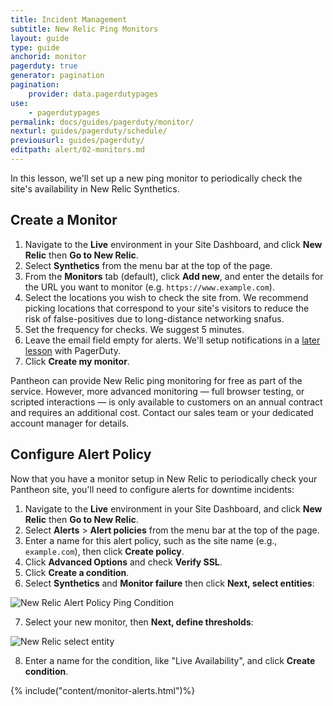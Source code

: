 ```yaml
---
title: Incident Management
subtitle: New Relic Ping Monitors
layout: guide
type: guide
anchorid: monitor
pagerduty: true
generator: pagination
pagination:
    provider: data.pagerdutypages
use:
    - pagerdutypages
permalink: docs/guides/pagerduty/monitor/
nexturl: guides/pagerduty/schedule/
previousurl: guides/pagerduty/
editpath: alert/02-monitors.md
---
```

In this lesson, we'll set up a new ping monitor to periodically check the site's availability in New Relic Synthetics.

## Create a Monitor
1. Navigate to the **<span class="glyphicons glyphicons-wrench" aria-hidden="true"></span> Live** environment in your Site Dashboard, and click **<span class="glyphicons glyphicons-eye-open" aria-hidden="true"></span> New Relic** then **<span class="glyphicons glyphicons-new-window-alt" aria-hidden="true"></span> Go to New Relic**.
2. Select **Synthetics** from the menu bar at the top of the page.
3. From the **Monitors** tab (default), click **Add new**, and enter the details for the URL you want to monitor (e.g. `https://www.example.com`).
4. Select the locations you wish to check the site from. We recommend picking locations that correspond to your site's visitors to reduce the risk of false-positives due to long-distance networking snafus.
5. Set the frequency for checks. We suggest 5 minutes.
6. Leave the email field empty for alerts. We'll setup notifications in a [later lesson](/docs/guides/pagerduty/notify/) with PagerDuty.
7. Click **Create my monitor**.

Pantheon can provide New Relic ping monitoring for free as part of the service. However, more advanced monitoring — full browser testing, or scripted interactions — is only available to customers on an annual contract and requires an additional cost. Contact our sales team or your dedicated account manager for details.

## Configure Alert Policy
Now that you have a monitor setup in New Relic to periodically check your Pantheon site, you'll need to configure alerts for downtime incidents:

1. Navigate to the **<span class="glyphicons glyphicons-wrench" aria-hidden="true"></span> Live** environment in your Site Dashboard, and click **<span class="glyphicons glyphicons-eye-open" aria-hidden="true"></span> New Relic** then **<span class="glyphicons glyphicons-new-window-alt" aria-hidden="true"></span> Go to New Relic**.
2. Select **Alerts** > **Alert policies** from the menu bar at the top of the page.
3. Enter a name for this alert policy, such as the site name (e.g., `example.com`), then click **Create policy**.
4. Click **Advanced Options** and check **Verify SSL**.
5. Click **Create a condition**.
6. Select **Synthetics** and **Monitor failure** then click **Next, select entities**:

  ![New Relic Alert Policy Ping Condition](/source/docs/assets/images/pagerduty/new-relic-policy-ping.png)

7. Select your new monitor, then **Next, define thresholds**:

  ![New Relic select entity](/source/docs/assets/images/pagerduty/new-relic-entity.png)

8. Enter a name for the condition, like "Live Availability", and click **Create condition**.

{% include("content/monitor-alerts.html")%}
